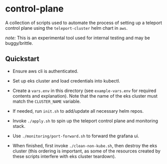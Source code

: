 # control-plane

A collection of scripts used to automate the process of setting up a teleport control plane using the
`teleport-cluster` helm chart in `aws`.

*note:* This is an experimental tool used for internal testing and may be buggy/brittle.

## Quickstart

- Ensure aws cli is authenticated.

- Set up eks cluster and load credentials into kubectl.

- Create a `vars.env` in this directory (see `example-vars.env` for required contents and explanation).
Note that the name of the eks cluster must match the `CLUSTER_NAME` variable.

- If needed, run `init.sh` to add/update all necessary helm repos.

- Invoke `./apply.sh` to spin up the teleport control plane and monitoring stack.

- Use `./monitoring/port-forward.sh` to forward the grafana ui.

- When finished, first invoke `./clean-non-kube.sh`, then destroy the eks cluster (this ordering
is important, as some of the resources created by these scripts interfere with eks cluster teardown).
